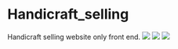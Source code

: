 # Handicraft_selling
Handicraft selling website only front end.
<img src="https://shivesh947.github.io/imagesforreadme/ha1.PNG"/>
<img src="https://shivesh947.github.io/imagesforreadme/ha2.PNG"/>
<img src="https://shivesh947.github.io/imagesforreadme/ha3.PNG"/>
